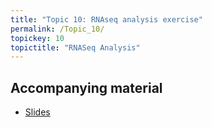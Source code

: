 ```yaml
---
title: "Topic 10: RNAseq analysis exercise"
permalink: /Topic_10/
topickey: 10
topictitle: "RNASeq Analysis"
---
```


## Accompanying material

* [Slides](./rnaseq_lecture_2019.pdf)

